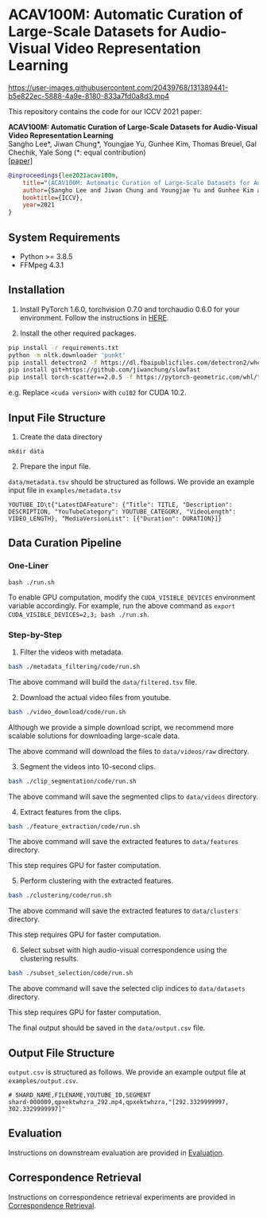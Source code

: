 # ACAV100M: Automatic Curation of Large-Scale Datasets for Audio-Visual Video Representation Learning


https://user-images.githubusercontent.com/20439768/131389441-b5e822ec-5888-4a9e-8180-833a7fd0a8d3.mp4


This repository contains the code for our ICCV 2021 paper:

**ACAV100M: Automatic Curation of Large-Scale Datasets for Audio-Visual Video Representation Learning** <br>
Sangho Lee\*, Jiwan Chung\*, Youngjae Yu, Gunhee Kim, Thomas Breuel, Gal Chechik, Yale Song (\*: equal contribution) <br>
[[paper]](https://arxiv.org/abs/2101.10803)

```bibtex
@inproceedings{lee2021acav100m,
    title="{ACAV100M: Automatic Curation of Large-Scale Datasets for Audio-Visual Video Representation Learning}",
    author={Sangho Lee and Jiwan Chung and Youngjae Yu and Gunhee Kim and Thomas Breuel and Gal Chechik and Yale Song},
    booktitle={ICCV},
    year=2021
}
```

## System Requirements

- Python >= 3.8.5
- FFMpeg 4.3.1

## Installation

1. Install PyTorch 1.6.0, torchvision 0.7.0 and torchaudio 0.6.0 for your environment.
Follow the instructions in
[HERE](https://pytorch.org/get-started/previous-versions/).

2. Install the other required packages.

```bash
pip install -r requirements.txt
python -m nltk.downloader 'punkt'
pip install detectron2 -f https://dl.fbaipublicfiles.com/detectron2/wheels/<cuda version>/torch1.6/index.html
pip install git+https://github.com/jiwanchung/slowfast
pip install torch-scatter==2.0.5 -f https://pytorch-geometric.com/whl/torch-1.6.0+<cuda version>.html
```

e\.g\. Replace `<cuda version>` with `cu102` for CUDA 10.2.

## Input File Structure

1. Create the data directory

```
mkdir data
```

2. Prepare the input file.

`data/metadata.tsv` should be structured as follows.
We provide an example input file in `examples/metadata.tsv`

```
YOUTUBE_ID\t{"LatestDAFeature": {"Title": TITLE, "Description": DESCRIPTION, "YouTubeCategory": YOUTUBE_CATEGORY, "VideoLength": VIDEO_LENGTH}, "MediaVersionList": [{"Duration": DURATION}]}
```

## Data Curation Pipeline

### One-Liner

`bash ./run.sh`

To enable GPU computation, modify the `CUDA_VISIBLE_DEVICES` environment variable accordingly.
For example, run the above command as `export CUDA_VISIBLE_DEVICES=2,3; bash ./run.sh`.

### Step-by-Step

1. Filter the videos with metadata.

```bash
bash ./metadata_filtering/code/run.sh
```

The above command will build the `data/filtered.tsv` file.

2. Download the actual video files from youtube.

```bash
bash ./video_download/code/run.sh
```

Although we provide a simple download script,
we recommend more scalable solutions for downloading large-scale data.

The above command will download the files to `data/videos/raw` directory.

3. Segment the videos into 10-second clips.

```bash
bash ./clip_segmentation/code/run.sh
```

The above command will save the segmented clips to `data/videos` directory.

4. Extract features from the clips.

```bash
bash ./feature_extraction/code/run.sh
```

The above command will save the extracted features to `data/features` directory.

This step requires GPU for faster computation.

5. Perform clustering with the extracted features.

```bash
bash ./clustering/code/run.sh
```

The above command will save the extracted features to `data/clusters` directory.

This step requires GPU for faster computation.

6. Select subset with high audio-visual correspondence using the clustering results.

```bash
bash ./subset_selection/code/run.sh
```

The above command will save the selected clip indices to `data/datasets` directory.

This step requires GPU for faster computation.

The final output should be saved in the `data/output.csv` file.

## Output File Structure

`output.csv` is structured as follows.
We provide an example output file at `examples/output.csv`.

```
# SHARD_NAME,FILENAME,YOUTUBE_ID,SEGMENT
shard-000009,qpxektwhzra_292.mp4,qpxektwhzra,"[292.3329999997, 302.3329999997]"
```

## Evaluation

Instructions on downstream evaluation are provided in [Evaluation](evaluation/README.md).

## Correspondence Retrieval

Instructions on correspondence retrieval experiments are provided in [Correspondence Retrieval](correspondence_retrieval/README.md).
